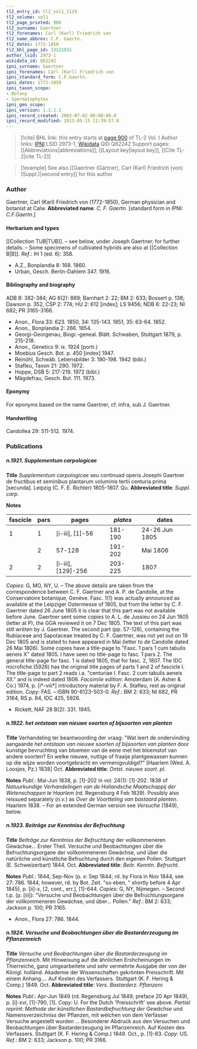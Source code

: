 ```yaml
---
tl2_entry_id: tl2_vol1_1119
tl2_volume: vol1
tl2_page_printed: 900
tl2_surname: Gaertner
tl2_forenames: Carl (Karl) Friedrich von
tl2_name_abbrev: C.F. Gaertn.
tl2_dates: 1772-1850
tl2_bhl_page_id: 33121031
author_lsid: 2973-1
wikidata_id: Q62242
ipni_surname: Gaertner
ipni_forenames: Carl (Karl) Friedrich von
ipni_standard_form: C.F.Gaertn.
ipni_dates: 1772-1850
ipni_taxon_scope: 
- Botany
- Spermatophytes
ipni_geo_scope: 
ipni_version: 1.1.1.1
ipni_record_created: 2003-07-02 00:00:00.0
ipni_record_modified: 2013-05-15 11:39:57.0
---
```


> [!cite] BHL link: this entry starts at [page 900](https://www.biodiversitylibrary.org/page/33121031) of TL-2 Vol. I
> Author links: [IPNI](https://www.ipni.org/a/2973-1) LSID 2973-1, [Wikidata](https://www.wikidata.org/wiki/Q62242) QID Q62242
> Support pages: [[Abbreviations|abbreviations]], [[Layout key|layout key]], [[Cite TL-2|cite TL-2]]

> [!example] See also [[Gaertner (Gärtner), Carl (Karl) Friedrich (von) (Suppl.)|second entry]] for this author

### Author

Gaertner, Carl (Karl) Friedrich von (1772-1850), German physician and botanist at Calw. 
**Abbreviated name**: *C. F. Gaertn.* \[standard form in IPNI: *C.F.Gaertn.*\]

#### Herbarium and types

[[Collection TUB|TUB]]. – see below, under Joseph Gaertner, for further details. – Some specimens of cultivated hybrids are also at [[Collection B|B]].
*Ref*.: IH 1 (ed. 6): 358.
- A.Z., Bonplandia 8: 168. 1860.
- Urban, Gesch. Berlin-Dahlem 347. 1916.

#### Bibliography and biography

ADB 8: 382-384; AG 6(2): 889; Barnhart 2: 22; BM 2: 633; Bossert p. 138; Dawson p. 352, CSP 2: 774; HU 2: 612 \[index\]; LS 9456; NDB 6: 22-23; NI 682; PR 3165-3166.
- Anon., Flora 33: 623. 1850, 34: 135-143. 1851, 35: 63-64. 1852.
- Anon., Bonplandia 2: 266. 1854.
- Georgi-Georgenau, Biogr.-geneal. Blätt. Schwaben, Stuttgart 1879, p. 215-218.
- Anon., Genetics 9: ix. 1924 (portr.)
- Moebius Gesch. Bot. p. 450 \[index\] 1947.
- Reinöhl, Schwäb. Lebensbilder 3: 190-198. 1942 (bibl.)
- Stafleu, Taxon 21: 290. 1972.
- Hoppe, DSB 5: 217-219. 1972 (bibl.)
- Mägdefrau, Gesch. Bot. 111. 1973.

#### Eponymy

For eponyms based on the name Gaertner, cf. infra, sub J. Gaertner.

#### Handwriting

Candollea 29: 511-512. 1974.

### Publications

##### n.1921. Supplementum carpologicae

**Title**
*Supplementum carpologicae* seu continuad operis Josephi Gaertner de fructibus et seminibus plantarum voluminis tertii centuria prima \[secunda\]. Leipzig (C. F. E. Richter) 1805-1807. Qu.
**Abbreviated title**: *Suppl. carp.*

**Notes**

|fascicle	|pars	|pages	|*plates*	|dates|
|---	|---	|---	|---	|---	|
|1	|1	|\[i-iii\], \[1\]-56	|181-190	|24-26 Jun 1805|
|	|2	|57-128	|191-202	|Mai 1806|
|2	|2	|\[i-iii\], \[129\]-256	|203-225	|1807|

*Copies*: G, MO, NY, U. – The above details are taken from the correspondence between C. F. Gaertner and A. P. de Candolle, at the Conservatoire botanique, Genève. Fasc.
1(1) was actually announced as available at the Leipziger Ostermesse of 1805, but from the letter by C. F. Gaertner dated 26 June 1805 it is clear that this part was not available before June. Gaertner sent some copies to A. L. de Jussieu on 24 Jun 1805 (letter at P), the GGA reviewed it on 7 Dec 1805. The text of this part was still written by J. Gaertner.
The second part (pp. 57-128), containing the Rubiaceae and Sapotaceae treated by C. F. Gaertner, was not yet out on 19 Dec 1805 and is stated to have appeared in Mai (letter to de Candolle dated 26 Mai 1806). Some copies have a title-page to "Fasc.
1 pars 1 cum tabulis aeneis X" dated 1805. I have seen no title-page to fasc. 1 pars 2.
The general title-page for fasc. 1 is dated 1805, that for fasc. 2, 1807. The IDC microfiche (5926) has the original title pages of parts 1 and 2 of fascicle I. The title-page to part 2 reads i.a. "centuriae I. Fasc. 2 cum tabulis aeneis XII." and is indeed dated 1806.
*Facsimile edition*: Amsterdam (A. Asher & Co.) 1974, p. \[i\*-viii\*\] introductory material by F. A. Stafleu, rest as original edition. *Copy*: FAS. – ISBN 90-6123-503-0.
*Ref*.: BM 2: 633; NI 682, PR 3164, RS p. 84, IDC 425, 5926.
- Rickett, NAF 28 B(2): 331. 1945.

##### n.1922. het ontstaan van nieuwe soorten of bijsoorten van planten

**Title**
Verhandeling ter beantwoording der vraag: "Wat leert de ondervinding aangaande *het ontstaan van nieuwe soorten of bijsoorten van planten* door kunstige bevruchting van bloemen van de eene met het bloemstof van andere soorten? En welke nieuwe, nuttige of fraaije plantgewassen kunnen op die wijze worden voortgebracht en vermenigvuldigd?" \[Haarlem (Wed. A. Loosjes, Pz.) 1838\] Oct.
**Abbreviated title**: *Ontst. nieuwe soort. pl.*

**Notes**
*Publ*.: Mai-Jun 1838, p. \[1\]-202 in vol. 24(1): \[1\]-202. 1838 of *Natuurkundige Verhandelingen van de Hollandsche Maatschappij der Wetenschappen te Haarlem* (rd. Regensburg 4 Feb 1839). Possibly also reissued separately (*n.v.*) as *Over de Voortteling van bastaard planten*. Haarlem 1838. – For an extended German version see *Versuche* (1849), below.

##### n.1923. Beiträge zur Kenntniss der Befruchtung

**Title**
*Beiträge zur Kenntniss der Befruchtung* der vollkommeneren Gewächse... Erster Theil. Versuche und Beobachtungen über die Befruchtungsorgane der vollkommeneren Gewächse, und über die natürliche und künstliche Befruchtung durch den eigenen Pollen. Stuttgart (E. Schweizerbart) 1844. Oct.
**Abbreviated title**: *Beitr. Kenntn. Befrucht.*

**Notes**
*Publ*.: 1844, Sep-Nov (p. x: Sep 1844; rd. by Flora in Nov 1844, see 27: 786. 1844, however, rd. by Bot. Zeit. "so eben, " shortly before 4 Apr 1845), p. \[ii\]-x, \[2, cont., err.\], \[1\]-644. *Copies*: G, NY, Nijmegen. – Second t.p. (p. \[iii\]): "Versuche und Beobachtungen über die Befruchtungsorgane der vollkommeneren Gewächse, und über... Pollen."
*Ref*.: BM 2: 633; Jackson p. 100; PR 3165.
- Anon., Flora 27: 786. 1844.

##### n.1924. Versuche und Beobachtungen über die Bastarderzeugung im Pflanzenreich

**Title**
*Versuche und Beobachtungen über die Bastarderzeugung im Pflanzenreich*. Mit Hinweisung auf die ähnlichen Ershcheinungen im Thierreiche, ganz umgearbeitete und sehr vermehrte Ausgabe der von der Königl. holländ. Akademie der Wissenschaften gekrönten Preisschrift. Mit einem Anhang.... Auf Kosten des Verfassers. Stuttgart (K. F. Hering & Comp.) 1849. Oct.
**Abbreviated title**: *Vers. Bastarderz. Pflanzenr.*

**Notes**
*Publ*.: Apr-Jun 1849 (rd. Regensburg Jul 1849; preface 20 Apr 1849), p. \[i\]-xvi, \[1\]-790, \[1\]. *Copy*: U. For the Dutch 'Preisschrift' see above.
*Partial reprint*: *Methode der künstlichen Bastardbefruchtung der Gewächse* und Namensverzeichniss der Pflanzen, mit welchen von dem Verfasser Versuche angestellt wurden ... Besonderer Abdruck aus den Versuchen und Beobachtungen über Bastarderzeugung im Pflanzenreich. Auf Kosten des Verfassers. Stuttgart (K. F. Hering & Comp.) 1849. Oct., p. \[1\]-83. *Copy*: US.
*Ref*.: BM 2: 633; Jackson p. 100; PR 3166.

